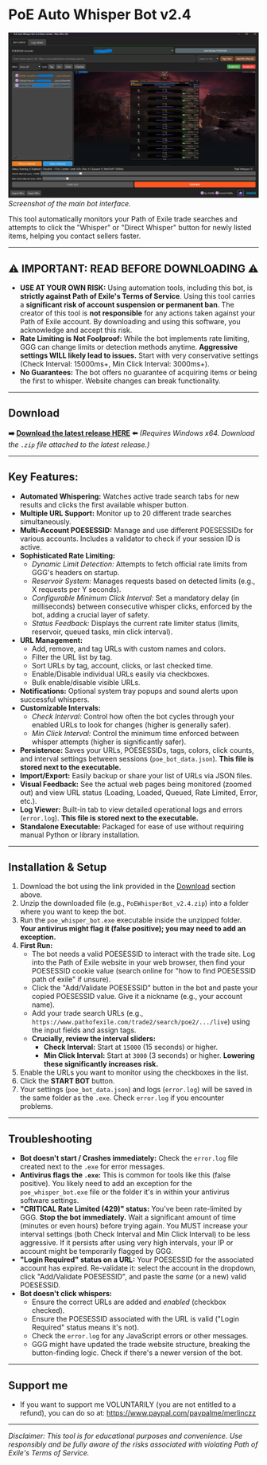 # PoE Auto Whisper Bot v2.4

![PoE Auto Whisper Bot Main Interface](screenshots/screenshot_main.png)
*Screenshot of the main bot interface.*

This tool automatically monitors your Path of Exile trade searches and attempts to click the "Whisper" or "Direct Whisper" button for newly listed items, helping you contact sellers faster.

---

## ⚠️ IMPORTANT: READ BEFORE DOWNLOADING ⚠️

*   **USE AT YOUR OWN RISK:** Using automation tools, including this bot, is **strictly against Path of Exile's Terms of Service**. Using this tool carries a **significant risk of account suspension or permanent ban**. The creator of this tool is **not responsible** for any actions taken against your Path of Exile account. By downloading and using this software, you acknowledge and accept this risk.
*   **Rate Limiting is Not Foolproof:** While the bot implements rate limiting, GGG can change limits or detection methods anytime. **Aggressive settings WILL likely lead to issues.** Start with very conservative settings (Check Interval: 15000ms+, Min Click Interval: 3000ms+).
*   **No Guarantees:** The bot offers no guarantee of acquiring items or being the first to whisper. Website changes can break functionality.

---

## Download


**➡️ [Download the latest release HERE](https://github.com/merlin293/PoE2-Live-Search-Sniper/releases/latest) ⬅️**
*(Requires Windows x64. Download the `.zip` file attached to the latest release.)*


---

## Key Features:

*   **Automated Whispering:** Watches active trade search tabs for new results and clicks the first available whisper button.
*   **Multiple URL Support:** Monitor up to 20 different trade searches simultaneously.
*   **Multi-Account POESESSID:** Manage and use different POESESSIDs for various accounts. Includes a validator to check if your session ID is active.
*   **Sophisticated Rate Limiting:**
    *   *Dynamic Limit Detection:* Attempts to fetch official rate limits from GGG's headers on startup.
    *   *Reservoir System:* Manages requests based on detected limits (e.g., X requests per Y seconds).
    *   *Configurable Minimum Click Interval:* Set a mandatory delay (in milliseconds) between consecutive whisper clicks, enforced by the bot, adding a crucial layer of safety.
    *   *Status Feedback:* Displays the current rate limiter status (limits, reservoir, queued tasks, min click interval).
*   **URL Management:**
    *   Add, remove, and tag URLs with custom names and colors.
    *   Filter the URL list by tag.
    *   Sort URLs by tag, account, clicks, or last checked time.
    *   Enable/Disable individual URLs easily via checkboxes.
    *   Bulk enable/disable visible URLs.
*   **Notifications:** Optional system tray popups and sound alerts upon successful whispers.
*   **Customizable Intervals:**
    *   *Check Interval:* Control how often the bot cycles through your enabled URLs to look for changes (higher is generally safer).
    *   *Min Click Interval:* Control the minimum time enforced between whisper attempts (higher is significantly safer).
*   **Persistence:** Saves your URLs, POESESSIDs, tags, colors, click counts, and interval settings between sessions (`poe_bot_data.json`). **This file is stored next to the executable.**
*   **Import/Export:** Easily backup or share your list of URLs via JSON files.
*   **Visual Feedback:** See the actual web pages being monitored (zoomed out) and view URL status (Loading, Loaded, Queued, Rate Limited, Error, etc.).
*   **Log Viewer:** Built-in tab to view detailed operational logs and errors (`error.log`). **This file is stored next to the executable.**
*   **Standalone Executable:** Packaged for ease of use without requiring manual Python or library installation.

---

## Installation & Setup

1.  Download the bot using the link provided in the [Download](#download) section above.
2.  Unzip the downloaded file (e.g., `PoEWhisperBot_v2.4.zip`) into a folder where you want to keep the bot.
3.  Run the `poe_whisper_bot.exe` executable inside the unzipped folder. **Your antivirus might flag it (false positive); you may need to add an exception.**
4.  **First Run:**
    *   The bot needs a valid POESESSID to interact with the trade site. Log into the Path of Exile website in your web browser, then find your POESESSID cookie value (search online for "how to find POESESSID path of exile" if unsure).
    *   Click the "Add/Validate POESESSID" button in the bot and paste your copied POESESSID value. Give it a nickname (e.g., your account name).
    *   Add your trade search URLs (e.g., `https://www.pathofexile.com/trade2/search/poe2/.../live`) using the input fields and assign tags.
    *   **Crucially, review the interval sliders:**
        *   **Check Interval:** Start at `15000` (15 seconds) or higher.
        *   **Min Click Interval:** Start at `3000` (3 seconds) or higher. **Lowering these significantly increases risk.**
5.  Enable the URLs you want to monitor using the checkboxes in the list.
6.  Click the **START BOT** button.
7.  Your settings (`poe_bot_data.json`) and logs (`error.log`) will be saved in the same folder as the `.exe`. Check `error.log` if you encounter problems.

---

## Troubleshooting

*   **Bot doesn't start / Crashes immediately:** Check the `error.log` file created next to the `.exe` for error messages.
*   **Antivirus flags the `.exe`:** This is common for tools like this (false positive). You likely need to add an exception for the `poe_whisper_bot.exe` file or the folder it's in within your antivirus software settings.
*   **"CRITICAL Rate Limited (429)" status:** You've been rate-limited by GGG. **Stop the bot immediately.** Wait a significant amount of time (minutes or even hours) before trying again. You MUST increase your interval settings (both Check Interval and Min Click Interval) to be less aggressive. If it persists after using very high intervals, your IP or account might be temporarily flagged by GGG.
*   **"Login Required" status on a URL:** Your POESESSID for the associated account has expired. Re-validate it: select the account in the dropdown, click "Add/Validate POESESSID", and paste the *same* (or a new) valid POESESSID.
*   **Bot doesn't click whispers:**
    *   Ensure the correct URLs are added and *enabled* (checkbox checked).
    *   Ensure the POESESSID associated with the URL is valid ("Login Required" status means it's not).
    *   Check the `error.log` for any JavaScript errors or other messages.
    *   GGG might have updated the trade website structure, breaking the button-finding logic. Check if there's a newer version of the bot.

---

## Support me

*   If you want to support me VOLUNTARILY (you are not entitled to a refund), you can do so at: https://www.paypal.com/paypalme/merlinczz

---


*Disclaimer: This tool is for educational purposes and convenience. Use responsibly and be fully aware of the risks associated with violating Path of Exile's Terms of Service.*
